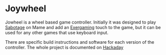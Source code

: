 # Joywheel

Jowheel is a wheel based game controller. Initially it was designed to play [Sabotage](https://www.mobygames.com/game/apple2/sabotage/reviews/reviewerId,7471/) on Mame and add an [Exergaming](https://en.wikipedia.org/wiki/Exergaming) touch to the game, but it can be used for any other games that use keyboard input.

There are specific build instructions and software for each version of the controller. The whole project is documented on [Hackaday](https://hackaday.io/project/168427-usb-crank-stick)
